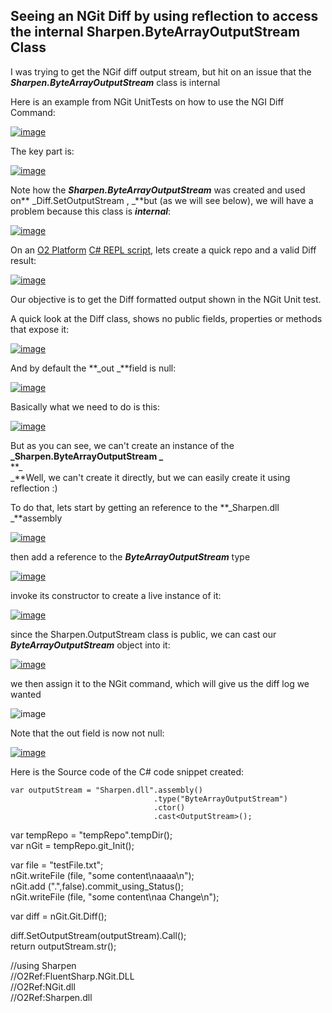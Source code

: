 ## Seeing an NGit Diff by using reflection to access the internal Sharpen.ByteArrayOutputStream Class

I was trying to get the NGif diff output stream, but hit on an issue that the **_Sharpen.ByteArrayOutputStream_** class is internal

  
Here is an example from NGit UnitTests on how to use the NGI Diff Command:

[![image](images/image_thumb.png)](http://lh4.ggpht.com/-Hnga22TKBlQ/USIqZ41qnRI/AAAAAAAAJto/ZMk7BFIUI8M/s1600-h/image%25255B2%25255D.png)

The key part is:

[![image](images/image_thumb_25255B1_25255D.png)](http://lh6.ggpht.com/-JHV2TCPzDus/USIquXaSvNI/AAAAAAAAJt4/yqyfGSYUSyw/s1600-h/image%25255B5%25255D.png)

Note how the **_Sharpen.ByteArrayOutputStream_** was created and used on** _Diff.SetOutputStream , _**but (as we will see below), we will have a problem because  this class is **_internal_**:

[![image](images/image_thumb_25255B3_25255D.png)](http://lh4.ggpht.com/-Nykw1k_3YrM/USIq6Rw0bEI/AAAAAAAAJuI/fRhVfV4azrI/s1600-h/image%25255B9%25255D.png)

On an [O2 Platform](http://blog.diniscruz.com/p/owasp-o2-platform.html) [C# REPL script](http://blog.diniscruz.com/p/c-repl-script-environment.html), lets create a quick repo and a valid Diff result:

[![image](images/image_thumb_25255B8_25255D.png)](http://lh5.ggpht.com/-IubxNVI0yrQ/USIrJEoS_-I/AAAAAAAAJuY/3fXu0wvd4p0/s1600-h/image%25255B20%25255D.png)

Our objective is to get the Diff formatted output shown in the NGit Unit test.

A quick look at the Diff class, shows no public fields, properties or methods that expose it:

[![image](images/image_thumb_25255B10_25255D1.png)](http://lh3.ggpht.com/-GNs9xEIVvS8/USIrYpsy_JI/AAAAAAAAJuo/0AiePTu_DD4/s1600-h/image%25255B24%25255D.png)

And by default the **_out _**field is null:

[![image](images/image_thumb_25255B11_25255D1.png)](http://lh6.ggpht.com/-bjg0QhjvdzU/USIsbxJ8PaI/AAAAAAAAJu4/xhT6pMeozag/s1600-h/image%25255B27%25255D.png)

Basically what we need to do is this:

[![image](images/image_thumb_25255B12_25255D1.png)](http://lh3.ggpht.com/-sBiTLxpIlIk/USIsn8EllmI/AAAAAAAAJvI/J5B8TUy-r9Q/s1600-h/image%25255B30%25255D.png)

But as you can see, we can't create an instance of the **_Sharpen.ByteArrayOutputStream _**  
**_  
_**Well, we can't create it directly, but we can easily create it using reflection :)

To do that, lets start by getting an reference to the **_Sharpen.dll _**assembly

[![image](images/image_thumb_25255B13_25255D1.png)](http://lh3.ggpht.com/-iPq46qYuthQ/USIs2V9bJoI/AAAAAAAAJvY/uvIuScqzCcw/s1600-h/image%25255B33%25255D.png)

then add a reference to the **_ByteArrayOutputStream_**  type

[![image](images/image_thumb_25255B15_25255D1.png)](http://lh3.ggpht.com/-o8cPydhiGx8/USIwb4P5TgI/AAAAAAAAJxw/Twz0d_gdsv8/s1600-h/image%25255B39%25255D.png)

invoke its constructor to create a live instance of it:

[![image](images/image_thumb_25255B16_25255D1.png)](http://lh4.ggpht.com/-fRdY6U5Pats/USIw3s43qiI/AAAAAAAAJz8/QkdtI2X8gaQ/s1600-h/image%25255B42%25255D.png)

since the Sharpen.OutputStream class is public, we can cast our **_ByteArrayOutputStream_**  object into it:

[![image](images/image_thumb_25255B17_25255D.png)](http://lh5.ggpht.com/-wXuQn8bC5bk/USIxNDwKokI/AAAAAAAAJ0M/OInnyB1FaSo/s1600-h/image%25255B45%25255D.png)

we then assign it to the NGit command, which will give us the diff log we wanted

![image](images/image_thumb_25255B18_25255D1.png)

Note that the out field is now not null:

[![image](images/image_thumb_25255B19_25255D.png)](http://lh5.ggpht.com/-PyS96CKXwq4/USIybbAdJhI/AAAAAAAAJ0k/kpXyVw8iSc4/s1600-h/image%25255B51%25255D.png)

Here is the Source code of the C# code snippet created:  

    
    var outputStream = "Sharpen.dll".assembly()  
                                    .type("ByteArrayOutputStream")  
                                    .ctor()  
                                    .cast<OutputStream>();

  
var tempRepo = "tempRepo".tempDir();  
var nGit = tempRepo.git_Init();

var file = "testFile.txt";  
nGit.writeFile (file, "some content\naaaa\n");  
nGit.add (".",false).commit_using_Status();  
nGit.writeFile (file, "some content\naa Change\n");

var diff = nGit.Git.Diff();

diff.SetOutputStream(outputStream).Call();  
return outputStream.str();

//using Sharpen  
//O2Ref:FluentSharp.NGit.DLL  
//O2Ref:NGit.dll  
//O2Ref:Sharpen.dll  

